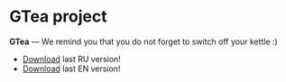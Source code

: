 # GTea project #

**GTea** — We remind you that you do not forget to switch off your kettle :)

  * [Download](http://code.google.com/p/gtea/downloads/detail?name=gtea-ru_0.3-1_all.deb&can=2&q=#makechanges) last RU version!
  * [Download](http://code.google.com/p/gtea/downloads/detail?name=gtea-en_0.3-1_all.deb&can=2&q=#makechanges) last EN version!